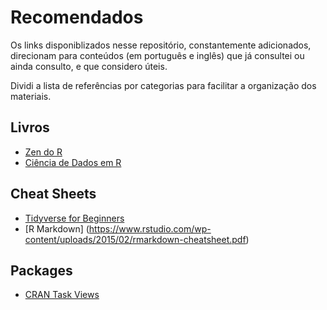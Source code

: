 # Recomendados

Os links disponiblizados nesse repositório, constantemente adicionados, direcionam para 
conteúdos (em português e inglês) que já consultei ou ainda consulto, e que considero úteis.

Dividi a lista de referências por categorias para facilitar a organização dos materiais.

## Livros

- [Zen do R](https://curso-r.github.io/zen-do-r/index.html)
- [Ciência de Dados em R](https://livro.curso-r.com/index.html)

## Cheat Sheets

- [Tidyverse for Beginners](https://datacamp-community-prod.s3.amazonaws.com/e63a8f6b-2aa3-4006-89e0-badc294b179c)
- [R Markdown] (https://www.rstudio.com/wp-content/uploads/2015/02/rmarkdown-cheatsheet.pdf)

## Packages

- [CRAN Task Views](https://cran.r-project.org/web/views/)
